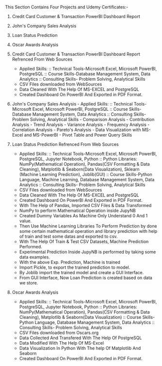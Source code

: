 This Section Contains Four Projects and Udemy Certificates:-
  1. Credit Card Customer & Transaction PowerBI Dashboard Report
  2. John's Company Sales Analysis
  3. Loan Status Prediction
  4. Oscar Awards Analysis

1. Credit Card Customer & Transaction PowerBI Dashboard Report
   Refrenced From Web Sources
    - Applied Skills:
                      :: Technical Tools-Microsoft Excel, Microsoft PowerBI, PostgreSQL
                      :: Course Skills-Database Management System, Data Analytics
                      :: Consulting Skills- Problem Solving, Analytical Skills
    - CSV Files downloaded from WebSources
    - Data Cleaned With The Help Of MS-EXCEL and PostgreSQL
    - Created Dashboard On PowerBI And Exported in PDF Format.

2. John's Company Sales Analysis
       - Applied Skills:
                       :: Technical Tools-Microsoft Excel, Microsoft PowerBI, PostgreSQL
                       :: Course Skills- Database Management System, Data Analytics
                       :: Consulting Skills- Problem Solving, Analytical Skills
         - Comparison Analysis
         - Contribution Analysis
         - Trend Analysis
         - Variance Analysis
         - Frequency Analysis
         - Correlation Analysis
         - Pareto's Analysis
         - Data Visualization with MS-Excel and MS-PowerBI
         - Pivot Table and Power Query Skills

3. Loan Status Prediction
   Refrenced From Web Sources
    - Applied Skills:
                      :: Technical Tools-Microsoft Excel, Microsoft PowerBI, PostgreSQL, Jupyter Notebook, Python
                      :: Python Libraries: NumPy(Mathematical Operation), Pandas(CSV Formatting & Data Cleaning), Matplotlib & Seaborn(Data Visualization), Sklearn (Machine Learning Prediction), Joblib(GUI)
                      :: Course Skills-Python Language, Machine Learning, Database Management System, Data Analytics
                      :: Consulting Skills- Problem Solving, Analytical Skills
    - CSV Files downloaded from WebSources
    - Data Cleaned With The Help Of MS-EXCEL and PostgreSQL
    - Created Dashboard On PowerBI And Exported in PDF Format.
    - With The Help of Pandas, Imported CSV Files & Data Transformed
    - NumPy to perform Mathematical Operation inside JupyNB
    - Created Dummy Variables As Machine Only Understand 0 And 1 value.
    - Then Use Machine Learning Libraries To Perform Prediction by done some certain mathematical operation and library prediction with help of train and test some datas and exported to csv.
    - With The Help Of Train & Test CSV Datasets, Machine Prediction Performed.
    - Experimental Prediction Inside JupyNB is performed by taking some data examples.
    - With the above Exp. Prediction, Machine is trained
    - Import Pickle, to export the trained prediction to model.
    - By Joblib import the trained model and create a GUI Interface.
    - From GUI Interface, Now Loan Prediction is created based on data we store.

  4. Oscar Awards Analysis
     - Applied Skills:
                       :: Technical Tools-Microsoft Excel, Microsoft PowerBI, PostgreSQL, Jupyter Notebook, Python
                       :: Python Libraries: NumPy(Mathematical Operation), Pandas(CSV Formatting & Data Cleaning), Matplotlib & Seaborn(Data Visualization)
                       :: Course Skills- Python Language, Database Management System, Data Analytics
                       :: Consulting Skills- Problem Solving, Analytical Skills
     - CSV Files downloaded from Oscars.org
     - Data Collected And Transfered With The Help Of PostgreSQL
     - Data Modified With The Help Of MS-Excel
     - Data Visualization In Python With The help Of Matplotlib And Seaborn
     - Created Dashboard On PowerBI And Exported in PDF Format.

  

